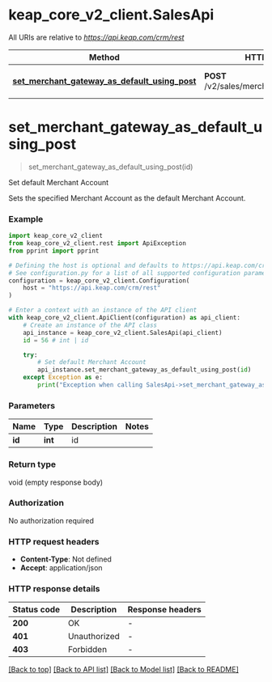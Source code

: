 # keap_core_v2_client.SalesApi

All URIs are relative to *https://api.keap.com/crm/rest*

Method | HTTP request | Description
------------- | ------------- | -------------
[**set_merchant_gateway_as_default_using_post**](SalesApi.md#set_merchant_gateway_as_default_using_post) | **POST** /v2/sales/merchants/{id}:setDefault | Set default Merchant Account


# **set_merchant_gateway_as_default_using_post**
> set_merchant_gateway_as_default_using_post(id)

Set default Merchant Account

Sets the specified Merchant Account as the default Merchant Account.

### Example


```python
import keap_core_v2_client
from keap_core_v2_client.rest import ApiException
from pprint import pprint

# Defining the host is optional and defaults to https://api.keap.com/crm/rest
# See configuration.py for a list of all supported configuration parameters.
configuration = keap_core_v2_client.Configuration(
    host = "https://api.keap.com/crm/rest"
)

# Enter a context with an instance of the API client
with keap_core_v2_client.ApiClient(configuration) as api_client:
    # Create an instance of the API class
    api_instance = keap_core_v2_client.SalesApi(api_client)
    id = 56 # int | id

    try:
        # Set default Merchant Account
        api_instance.set_merchant_gateway_as_default_using_post(id)
    except Exception as e:
        print("Exception when calling SalesApi->set_merchant_gateway_as_default_using_post: %s\n" % e)
```


### Parameters


Name | Type | Description  | Notes
------------- | ------------- | ------------- | -------------
 **id** | **int**| id | 

### Return type

void (empty response body)

### Authorization

No authorization required

### HTTP request headers

 - **Content-Type**: Not defined
 - **Accept**: application/json

### HTTP response details

| Status code | Description | Response headers |
|-------------|-------------|------------------|
**200** | OK |  -  |
**401** | Unauthorized |  -  |
**403** | Forbidden |  -  |

[[Back to top]](#) [[Back to API list]](../README.md#documentation-for-api-endpoints) [[Back to Model list]](../README.md#documentation-for-models) [[Back to README]](../README.md)

